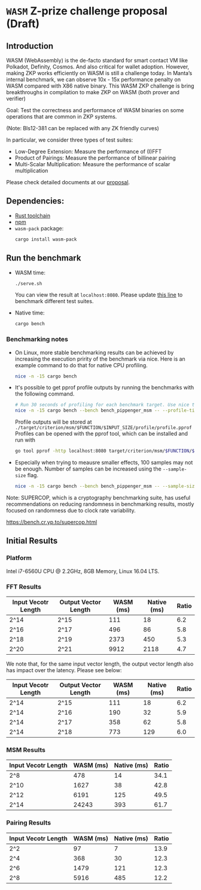 # `WASM` Z-prize challenge proposal (Draft)

## Introduction
WASM (WebAssembly) is the de-facto standard for smart contact VM like Polkadot, Definity, Cosmos. And also critical for wallet adoption. However, making ZKP works efficiently on WASM is still a challenge today. In Manta’s internal benchmark, we can observe 10x - 15x performance penalty on WASM compared with X86 native binary. This WASM ZKP challenge is bring breakthroughs in compilation to make ZKP on WASM (both prover and verifier)

Goal: Test the correctness and performance of WASM binaries on some operations that are common in ZKP systems.

(Note: Bls12-381 can be replaced with any ZK friendly curves)

In particular, we consider three types of test suites:
* Low-Degree Extension: Measure the performance of (I)FFT
* Product of Pairings: Measure the performance of billinear pairing
* Multi-Scalar Multiplication: Measure the performance of scalar multiplication

Please check detailed documents at our [proposal](https://hackmd.io/@tsunrise/rJ5yqr4Z5/edit).

## Dependencies:
* [Rust toolchain](https://www.rust-lang.org/tools/install)
* [npm](https://www.npmjs.com/get-npm)
* `wasm-pack` package:
    ```bash
    cargo install wasm-pack
    ```

## Run the benchmark

* WASM time:
    ```bash
    ./serve.sh
    ```
    You can view the result at `localhost:8080`.
    Please update [this line](https://github.com/Manta-Network/wasm-zkp-challenge/blob/main/www/index.js#L79-L86) to benchmark different test suites.

* Native time:
    ```bash
    cargo bench
    ```

### Benchmarking notes

* On Linux, more stable benchmarking results can be achieved by increasing the execution pririty of
    the benchmark via nice. Here is an example command to do that for native CPU profiling.
    ```bash
    nice -n -15 cargo bench
    ```
* It's possible to get pprof profile outputs by running the benchmarks with the following command.
    ```bash
    # Run 30 seconds of profiling for each benchmark target. Use nice to increase priority.
    nice -n -15 cargo bench --bench bench_pippenger_msm -- --profile-time 30
    ```
    Profile outputs will be stored at `./target/criterion/msm/$FUNCTION/$INPUT_SIZE/profile/profile.pprof`
    Profiles can be opened with the pprof tool, which can be installed and run with
    ```bash
    go tool pprof -http localhost:8080 target/criterion/msm/$FUNCTION/$INPUT_SIZE/profile.pprof
    ```
* Especially when trying to meausre smaller effects, 100 samples may not be enough. Number of
    samples can be increased using the `--sample-size` flag.
    ```bash
    nice -n -15 cargo bench --bench bench_pippenger_msm -- --sample-size 1000
    ```
Note: SUPERCOP, which is a cryptography benchmarking suite, has useful recommendations on reducing
randomness in benchmarking results, mostly focused on randomness due to clock rate variability.

https://bench.cr.yp.to/supercop.html

## Initial Results

### Platform
Intel i7-6560U CPU @ 2.2GHz, 8GB Memory, Linux 16.04 LTS.

### FFT Results

|Input Vecotr Length | Output Vector Length | WASM (ms) | Native (ms) | Ratio |
| --- | --- | --- | --- | --- |
| 2^14 | 2^15 | 111 | 18 | 6.2 |
| 2^16 | 2^17 | 496 | 86 | 5.8 |
| 2^18 | 2^19 | 2373 | 450 | 5.3 |
| 2^20 | 2^21 | 9912 | 2118 | 4.7 |

We note that, for the same input vector length, the output vector length also has impact over the latency. Please see below:

|Input Vecotr Length | Output Vector Length | WASM (ms) | Native (ms) | Ratio |
| --- | --- | --- | --- | --- |
| 2^14 | 2^15 | 111 | 18 | 6.2 |
| 2^14 | 2^16 | 190 | 32 | 5.9 |
| 2^14 | 2^17 | 358 | 62 | 5.8 |
| 2^14 | 2^18 | 773 | 129 | 6.0|

### MSM Results

|Input Vecotr Length | WASM (ms) | Native (ms) | Ratio |
| --- | --- | --- | --- |
| 2^8 | 478 | 14 | 34.1 |
| 2^10 | 1627 | 38 | 42.8 |
| 2^12 | 6191 | 125 | 49.5 |
| 2^14 | 24243 | 393 | 61.7 |

### Pairing Results

|Input Vecotr Length | WASM (ms) | Native (ms) | Ratio |
| --- | --- | --- | --- |
| 2^2 | 97 | 7 | 13.9 |
| 2^4 | 368 | 30 | 12.3 |
| 2^6 | 1479 | 121 | 12.3 |
| 2^8 | 5916 | 485 | 12.2 |
